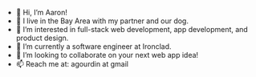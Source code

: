 - 👋 Hi, I’m Aaron!
- 🌉 I live in the Bay Area with my partner and our dog.
- 👀 I’m interested in full-stack web development, app development, and product design.
- 🌱 I’m currently a software engineer at Ironclad.
- 💞️ I’m looking to collaborate on your next web app idea!
- 📫 Reach me at: agourdin at gmail

<!---
agourdin/agourdin is a ✨ special ✨ repository because its `README.md` (this file) appears on your GitHub profile.
You can click the Preview link to take a look at your changes.
--->
